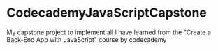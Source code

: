 # CodecademyJavaScriptCapstone
 My capstone project to implement all I have learned from the "Create a Back-End App with JavaScript" course by codecademy
